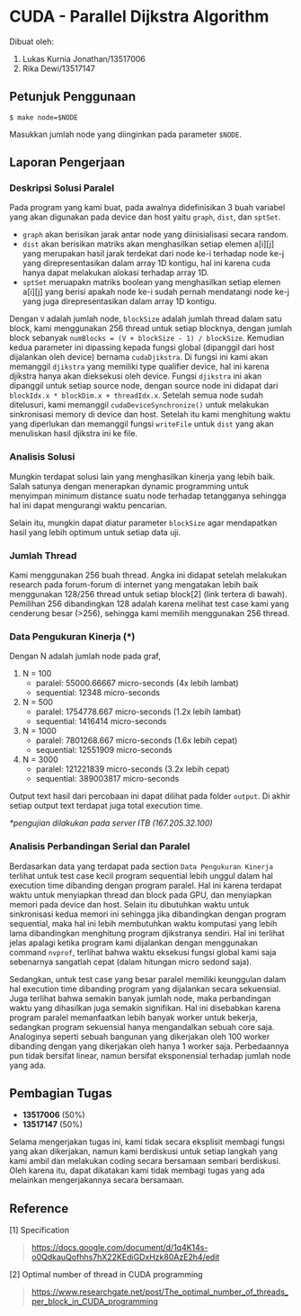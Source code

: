 
# CUDA - Parallel Dijkstra Algorithm
Dibuat oleh:
1. Lukas Kurnia Jonathan/13517006
2. Rika Dewi/13517147

## Petunjuk Penggunaan

```
$ make node=$NODE
```

Masukkan jumlah node yang diinginkan pada parameter `$NODE`.

## Laporan Pengerjaan

### Deskripsi Solusi Paralel

Pada program yang kami buat, pada awalnya didefinisikan 3 buah variabel yang akan 
digunakan pada device dan host yaitu `graph`, `dist`, dan `sptSet`. 
* `graph` akan berisikan jarak antar node yang diinisialisasi secara random. 
* `dist` akan berisikan matriks akan menghasilkan setiap elemen a[i][j] yang merupakan 
hasil jarak terdekat dari node ke-i terhadap node ke-j yang direpresentasikan dalam 
array 1D kontigu, hal ini karena cuda hanya dapat melakukan alokasi terhadap array 1D.
* `sptSet` meruapakn matriks boolean yang menghasilkan setiap elemen a[i][j] yang berisi 
apakah node ke-i sudah pernah mendatangi node ke-j yang juga direpresentasikan dalam 
array 1D kontigu.

Dengan `V` adalah jumlah node, `blockSize` adalah jumlah thread dalam satu block, kami 
menggunakan 256 thread untuk setiap blocknya, dengan jumlah block sebanyak 
`numBlocks = (V + blockSize - 1) / blockSize`. Kemudian kedua parameter ini dipassing 
kepada fungsi global (dipanggil dari host dijalankan oleh device) bernama `cudaDjikstra`. 
Di fungsi ini kami akan memanggil `djikstra` yang memiliki type qualifier device, hal ini 
karena djikstra hanya akan dieksekusi oleh device. Fungsi `djikstra` ini akan dipanggil 
untuk setiap source node, dengan source node ini didapat dari 
`blockIdx.x * blockDim.x + threadIdx.x`. Setelah semua node sudah ditelusuri, 
kami memanggil `cudaDeviceSynchronize()` untuk melakukan sinkronisasi memory di device 
dan host. Setelah itu kami menghitung waktu yang diperlukan dan memanggil fungsi 
`writeFile` untuk `dist` yang akan menuliskan hasil djikstra ini ke file. 


### Analisis Solusi

Mungkin terdapat solusi lain yang menghasilkan kinerja yang lebih baik. Salah satunya dengan menerapkan 
dynamic programming untuk menyimpan minimum distance suatu node terhadap tetangganya sehingga hal ini dapat mengurangi 
waktu pencarian. 

Selain itu, mungkin dapat diatur parameter `blockSize` agar mendapatkan hasil yang lebih optimum untuk setiap data uji.

### Jumlah Thread

Kami menggunakan 256 buah thread. Angka ini didapat setelah melakukan research pada 
forum-forum di internet yang mengatakan lebih baik menggunakan 128/256 thread untuk setiap
block[2] (link tertera di bawah). Pemilihan 256 dibandingkan 128 adalah karena melihat 
test case kami yang cenderung besar (>256), sehingga kami memilih menggunakan 256 thread. 

### Data Pengukuran Kinerja (*)

Dengan N adalah jumlah node pada graf,
			
1. N = 100
    - paralel: 55000.66667 micro-seconds (4x lebih lambat)
    - sequential: 12348 micro-seconds 
2. N = 500
    - paralel: 1754778.667 micro-seconds (1.2x lebih lambat)
    - sequential: 1416414 micro-seconds 
3. N = 1000
    - paralel: 7801268.667 micro-seconds (1.6x lebih cepat)
    - sequential: 12551909 micro-seconds 
4. N = 3000
    - paralel: 121221839 micro-seconds (3.2x lebih cepat)
    - sequential: 389003817 micro-seconds 

Output text hasil dari percobaan ini dapat dilihat pada folder `output`. Di akhir setiap output text terdapat juga 
total execution time. 

_*pengujian dilakukan pada server ITB (167.205.32.100)_

### Analisis Perbandingan Serial dan Paralel

Berdasarkan data yang terdapat pada section `Data Pengukuran Kinerja` terlihat untuk test case kecil program sequential
lebih unggul dalam hal execution time dibanding dengan program paralel. Hal ini karena terdapat waktu untuk menyiapkan
thread dan block pada GPU, dan menyiapkan memori pada device dan host. Selain itu dibutuhkan waktu untuk sinkronisasi 
kedua memori ini sehingga jika dibandingkan dengan program sequential, maka hal ini lebih membutuhkan waktu komputasi 
yang lebih lama dibandingkan menghitung program djikstranya sendiri. Hal ini terlihat jelas apalagi ketika program
kami dijalankan dengan menggunakan command `nvprof`, terlihat bahwa waktu eksekusi fungsi global kami saja sebenarnya 
sangatlah cepat (dalam hitungan micro sedond saja).


Sedangkan, untuk test case yang besar paralel memiliki keunggulan dalam hal execution time dibanding program yang 
dijalankan secara sekuensial. Juga terlihat 
bahwa semakin banyak jumlah node, maka perbandingan waktu yang dihasilkan juga semakin signifikan. Hal ini disebabkan 
karena program paralel memanfaatkan lebih banyak worker untuk bekerja, sedangkan program sekuensial 
hanya mengandalkan sebuah core saja. Analoginya seperti sebuah bangunan yang dikerjakan oleh 100 worker dibanding dengan 
yang dikerjakan oleh hanya 1 worker saja. Perbedaannya pun tidak bersifat linear, namun bersifat eksponensial terhadap 
jumlah node yang ada. 
 
## Pembagian Tugas
- **13517006** (50%)
- **13517147** (50%)

Selama mengerjakan tugas ini, kami tidak secara eksplisit membagi fungsi yang akan dikerjakan, namun kami berdiskusi 
untuk setiap langkah yang kami ambil dan melakukan coding secara bersamaan sembari berdiskusi. Oleh karena itu,
dapat dikatakan kami tidak membagi tugas yang ada melainkan mengerjakannya secara bersamaan. 

## Reference

[1] Specification
> https://docs.google.com/document/d/1q4K14s-o0QdkauQofhhs7hX22KEdiGDxHzk80AzE2h4/edit

[2] Optimal number of thread in CUDA programming
> https://www.researchgate.net/post/The_optimal_number_of_threads_per_block_in_CUDA_programming